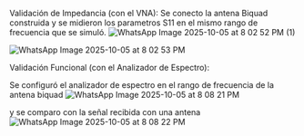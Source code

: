 Validación de Impedancia (con el VNA):
Se conecto la antena Biquad construida y se midieron los parametros S11 en el mismo rango de frecuencia que se simuló.
![WhatsApp Image 2025-10-05 at 8 02 52 PM (1)](https://github.com/user-attachments/assets/64310bf4-cbe3-416a-b34e-cf212c140190)

![WhatsApp Image 2025-10-05 at 8 02 53 PM](https://github.com/user-attachments/assets/dd7218d5-2f13-4e12-8d01-c4e403ad1bef)

Validación Funcional (con el Analizador de Espectro):

Se configuró el analizador de espectro en el rango de frecuencia de la antena biquad 
![WhatsApp Image 2025-10-05 at 8 08 21 PM](https://github.com/user-attachments/assets/61e0b69f-d73a-43f6-96e6-ae55c2e4e109)

y se comparo con la señal recibida con una antena
![WhatsApp Image 2025-10-05 at 8 08 22 PM](https://github.com/user-attachments/assets/a096e6ed-6c2f-4d95-9ba0-ab045c5fdec7)

